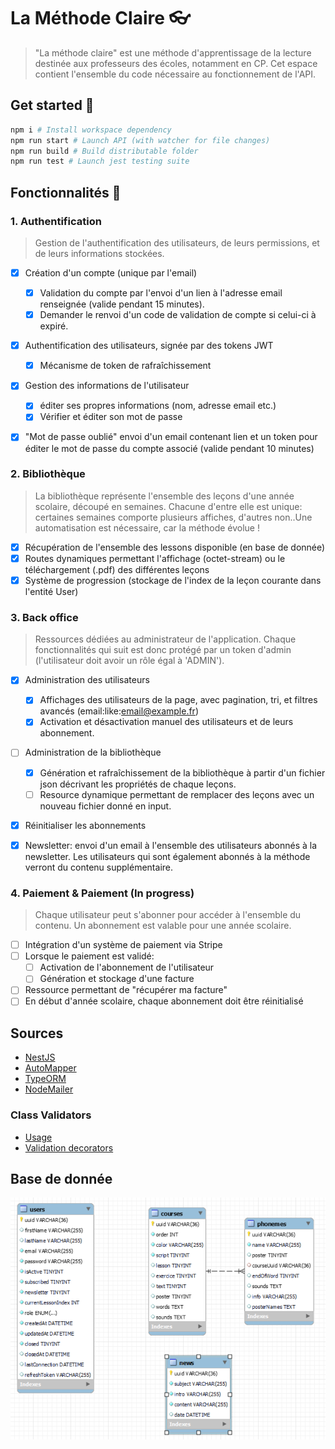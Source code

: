 # La Méthode Claire 👓

> "La méthode claire" est une méthode d'apprentissage de la lecture destinée aux professeurs des écoles, notamment en CP. Cet espace contient l'ensemble du code nécessaire au fonctionnement de l'API.

## Get started 💪

``` bash
npm i # Install workspace dependency
npm run start # Launch API (with watcher for file changes)
npm run build # Build distributable folder
npm run test # Launch jest testing suite
```

## Fonctionnalités 🎉

### 1. Authentification

> Gestion de l'authentification des utilisateurs, de leurs permissions, et de leurs informations stockées.

- [x] Création d'un compte (unique par l'email)
  - [x] Validation du compte par l'envoi d'un lien à l'adresse email renseignée (valide pendant 15 minutes).
  - [x] Demander le renvoi d'un code de validation de compte si celui-ci à expiré.

- [x] Authentification des utilisateurs, signée par des tokens JWT
  - [x] Mécanisme de token de rafraîchissement

- [x] Gestion des informations de l'utilisateur
  - [x] éditer ses propres informations (nom, adresse email etc.)
  - [x] Vérifier et éditer son mot de passe

- [x] "Mot de passe oublié" envoi d'un email contenant lien et un token pour éditer le mot de passe du compte associé (valide pendant 10 minutes)


### 2. Bibliothèque

> La bibliothèque représente l'ensemble des leçons d'une année scolaire, découpé en semaines. Chacune d'entre elle est unique: certaines semaines comporte plusieurs affiches, d'autres non..Une automatisation est nécessaire, car la méthode évolue !

- [x] Récupération de l'ensemble des lessons disponible (en base de donnée)
- [x] Routes dynamiques permettant l'affichage (octet-stream) ou le téléchargement (.pdf) des différentes leçons
- [x] Système de progression (stockage de l'index de la leçon courante dans l'entité User)

### 3. Back office

> Ressources dédiées au administrateur de l'application. Chaque fonctionnalités qui suit est donc protégé par un token d'admin (l'utilisateur doit avoir un rôle égal à 'ADMIN').

- [x] Administration des utilisateurs
  - [x] Affichages des utilisateurs de la page, avec pagination, tri, et filtres avancés (email:like:email@example.fr)
  - [x] Activation et désactivation manuel des utilisateurs et de leurs abonnement.

- [ ] Administration de la bibliothèque
  - [x] Génération et rafraîchissement de la bibliothèque à partir d'un fichier json décrivant les propriétés de chaque leçons.
  - [ ] Resource dynamique permettant de remplacer des leçons avec un nouveau fichier donné en input.

- [x] Réinitialiser les abonnements

- [x] Newsletter: envoi d'un email à l'ensemble des utilisateurs abonnés à la newsletter. Les utilisateurs qui sont également abonnés à la méthode verront du contenu supplémentaire.

### 4. Paiement & Paiement (In progress)

> Chaque utilisateur peut s'abonner pour accéder à l'ensemble du contenu. Un abonnement est valable pour une année scolaire.

- [ ] Intégration d'un système de paiement via Stripe
- [ ] Lorsque le paiement est validé:
  - [ ] Activation de l'abonnement de l'utilisateur
  - [ ] Génération et stockage d'une facture
- [ ] Ressource permettant de "récupérer ma facture"
- [ ] En début d'année scolaire, chaque abonnement doit être réinitialisé

## Sources

- [NestJS](https://docs.nestjs.com/v5/)
- [AutoMapper](https://automapperts.netlify.app/docs/nestjs)
- [TypeORM](https://orkhan.gitbook.io/typeorm/docs)
- [NodeMailer](https://www.nodemailer.com/about/#example)

### Class Validators

- [Usage](https://github.com/typestack/class-validator#usage)
- [Validation decorators](https://github.com/typestack/class-validator#validation-decorators)

## Base de donnée

![UML](./assets/database-model.png)
